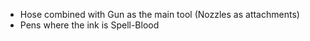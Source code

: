 - Hose combined with Gun as the main tool (Nozzles as attachments)
- Pens where the ink is Spell-Blood